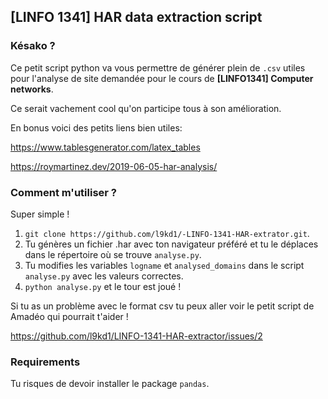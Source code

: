 ## [LINFO 1341] HAR data extraction script

### Késako ?
Ce petit script python va vous permettre de générer plein de `.csv` utiles pour l'analyse de site demandée pour le cours de **[LINFO1341] Computer networks**.

Ce serait vachement cool qu'on participe tous à son amélioration.

En bonus voici des petits liens bien utiles:

https://www.tablesgenerator.com/latex_tables

https://roymartinez.dev/2019-06-05-har-analysis/

### Comment m'utiliser ?
Super simple !
1. `git clone https://github.com/l9kd1/-LINFO-1341-HAR-extrator.git`.
2. Tu génères un fichier .har avec ton navigateur préféré et tu le déplaces dans le répertoire où se trouve `analyse.py`.
3. Tu modifies les variables `logname` et `analysed_domains` dans le script `analyse.py` avec les valeurs correctes.
4. `python analyse.py` et le tour est joué !

Si tu as un problème avec le format csv tu peux aller voir le petit script de Amadéo qui pourrait t'aider !

https://github.com/l9kd1/LINFO-1341-HAR-extractor/issues/2

### Requirements
Tu risques de devoir installer le package `pandas`.

